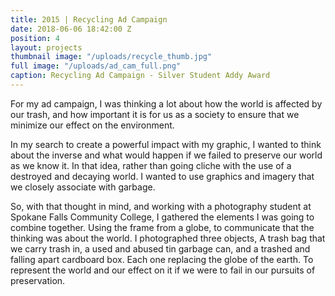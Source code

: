 ```yaml
---
title: 2015 | Recycling Ad Campaign
date: 2018-06-06 18:42:00 Z
position: 4
layout: projects
thumbnail image: "/uploads/recycle_thumb.jpg"
full image: "/uploads/ad_cam_full.png"
caption: Recycling Ad Campaign - Silver Student Addy Award
---
```


For my ad campaign, I was thinking a lot about how the world is affected by our trash, and how important it is for us as a society to ensure that we minimize our effect on the environment.

In my search to create a powerful impact with my graphic, I wanted to think about the inverse and what would happen if we failed to preserve our world as we know it. In that idea, rather than going cliche with the use of a destroyed and decaying world. I wanted to use graphics and imagery that we closely associate with garbage.

So, with that thought in mind, and working with a photography student at Spokane Falls Community College, I gathered the elements I was going to combine together. Using the frame from a globe, to communicate that the thinking was about the world. I photographed three objects, A trash bag that we carry trash in, a used and abused tin garbage can, and a trashed and falling apart cardboard box. Each one replacing the globe of the earth. To represent the world and our effect on it if we were to fail in our pursuits of preservation.